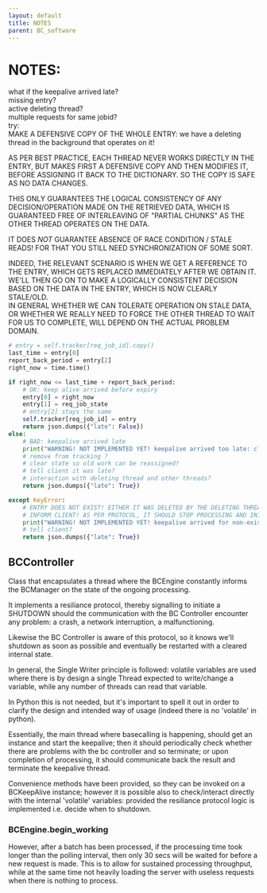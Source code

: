 ```yaml
---
layout: default
title: NOTES
parent: BC_software
---
```


# NOTES:
what if the keepalive arrived late?  
missing entry?  
active deleting thread?  
multiple requests for same jobid?  
try:  
MAKE A DEFENSIVE COPY OF THE WHOLE ENTRY: we have a deleting thread in the background that operates on it!  

AS PER BEST PRACTICE, EACH THREAD NEVER WORKS DIRECTLY IN THE ENTRY, BUT MAKES FIRST A DEFENSIVE COPY AND THEN MODIFIES IT, BEFORE ASSIGNING IT BACK TO THE DICTIONARY. SO THE COPY IS SAFE AS NO DATA CHANGES.  

THIS ONLY GUARANTEES THE LOGICAL CONSISTENCY OF ANY DECISION/OPERATION MADE ON THE RETRIEVED DATA, WHICH IS GUARANTEED FREE OF INTERLEAVING OF "PARTIAL CHUNKS" AS THE OTHER THREAD OPERATES ON THE DATA.  

IT DOES _NOT_ GUARANTEE ABSENCE OF RACE CONDITION / STALE READS! FOR THAT YOU STILL NEED SYNCHRONIZATION OF SOME SORT.    

INDEED, THE RELEVANT SCENARIO IS WHEN WE GET A REFERENCE TO THE ENTRY, WHICH GETS REPLACED IMMEDIATELY AFTER WE OBTAIN IT. WE'LL THEN GO ON TO MAKE A LOGICALLY CONSISTENT DECISION BASED ON THE DATA IN THE ENTRY, WHICH IS NOW CLEARLY STALE/OLD.  
IN GENERAL WHETHER WE CAN TOLERATE OPERATION ON STALE DATA, OR WHETHER WE REALLY NEED TO FORCE THE OTHER THREAD TO WAIT FOR US TO COMPLETE, WILL DEPEND ON THE ACTUAL PROBLEM DOMAIN. 
```python
# entry = self.tracker[req_job_id].copy()
last_time = entry[0]
report_back_period = entry[2]
right_now = time.time()

if right_now <= last_time + report_back_period:
    # OK: keep alive arrived before expiry
    entry[0] = right_now
    entry[1] = req_job_state
    # entry[2] stays the same
    self.tracker[req_job_id] = entry
    return json.dumps({"late": False})
else:
    # BAD: keepalive arrived late
    print("WARNING! NOT IMPLEMENTED YET! keepalive arrived too late: client should shutdown, and work be re-assigned!")
    # remove from tracking ?
    # clear state so old work can be reassigned?
    # tell client it was late?
    # interaction with deleting thread and other threads?
    return json.dumps({"late": True})

except KeyError:
    # ENTRY DOES NOT EXIST! EITHER IT WAS DELETED BY THE DELETING THREAD BECAUSE IT WAS EXPIRED, OR IT NEVER EXISTED.
    # INFORM CLIENT! AS PER PROTOCOL, IT SHOULD STOP PROCESSING AND INITIATE A SHUTDOWN.
    print("WARNING! NOT IMPLEMENTED YET! keepalive arrived for non-existent jobid!")
    # tell client?
    return json.dumps({"late": True})
```


## BCController
Class that encapsulates a thread where the BCEngine constantly informs the BCManager on the state
of the ongoing processing.  

It implements a resiliance protocol, thereby signalling to initiate a SHUTDOWN should the communication with the BC Controller encounter any problem: a crash, a network interruption, a malfunctioning.  

Likewise the BC Controller is aware of this protocol, so it knows we'll shutdown as soon as possible and eventually be restarted with a cleared internal state.  

In general, the Single Writer principle is followed: volatile variables are used where there is by design a single Thread expected to write/change a variable, while any number of threads can read that variable.  

In Python this is not needed, but it's important to spell it out in order to clarify the design and intended way of usage (indeed there is no 'volatile' in python).  

Essentially, the main thread where basecalling is happening, should get an instance and start the keepalive; then it should periodically check whether there are problems with the bc controller and so terminate; or upon completion of processing, it should communicate back the result and terminate the keepalive thread.  

Convenience methods have been provided, so they can be invoked on a BCKeepAlive instance; however it is possible also to check/interact directly with the internal 'volatile' variables: provided the resiliance protocol logic is implemented i.e. decide when to shutdown.  

### BCEngine.begin_working
However, after a batch has been processed, if the processing time took longer than the polling
interval, then only 30 secs will be waited for before a new request is made. This is to allow
for sustained processing throughput, while at the same time not heavily loading the server with
useless requests when there is nothing to process.